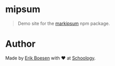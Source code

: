 # mipsum

> Demo site for the [markipsum](https://www.npmjs.com/package/markipsum) npm package.

# Author
Made by [Erik Boesen](https://github.com/ErikBoesen) with ♥ at [Schoology](https://schoology.com).
